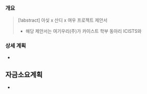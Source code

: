 ### 개요
> [!abstract] 아싳 x 산디 x 여우 프로젝트 제안서
> - 해당 제안서는 여기우리(주)가 카이스트 학부 동아리 ICISTS와 


### 상세 계획
- 

## 자금소요계획
- 
